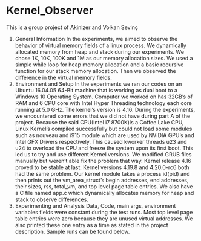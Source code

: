 # Kernel_Observer
This is a group project of Akinizer and Volkan Sevinç

1. General Information
In the experiments, we aimed to observe the behavior of virtual memory fields of a linux process. We dynamically allocated memory from heap and stack during our experiments. We chose 1K, 10K, 100K and 1M as our memory allocation sizes. We used a simple while loop for heap memory allocation and a basic recursive function for our stack memory allocation. Then we observed the difference in the virtual memory fields.
2. Environment and Setup
In the experiments we ran our codes on an Ubuntu 16.04.05 64-Bit machine that is working as dual boot to a Windows 10 Operating System. Computer we worked on has 32GB’s of RAM and 6 CPU core with Intel Hyper Threading technology each core running at 5.0 GHz. The kernel’s version is 4.16. During the experiments, we encountered some errors that we did not have during part A of the project. Because the said CPU(Intel i7 8700K)is a Coffee Lake CPU, Linux Kernel’s compiled successfully but could not load some modules such as nouveau and i915 module which are used by NVIDIA GPU’s and Intel GFX Drivers respectively. This caused kworker threads u23 and u24 to overload the CPU and freeze the system upon its first boot. This led us to try and use different Kernel versions. We modified GRUB files manually but weren’t able fix the problem that way. Kernel release 4.16 proved to be stable at last. Kernel versions 4.19.8 and 4.20.0-rc6 both had the same problem.
Our kernel module takes a process id(pid) and then prints out the vm_area_struct’s begin addresses, end addresses, their sizes, rss, total_vm, and top level page table entries.
We also have a C file named app.c which dynamically allocates memory for heap and stack to observe differences.
3. Experimenting and Analysis
Data, Code, main args, environment variables fields were constant during the test runs. Most top level page table entries were zero because they are unused virtual addresses. We also printed these one entry as a time as stated in the project description. Sample runs can be found below.
